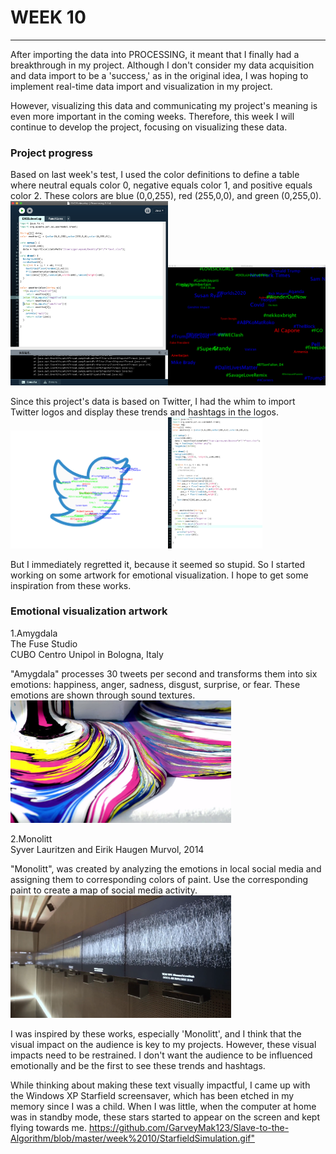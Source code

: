 # WEEK 10
***
After importing the data into PROCESSING, it meant that I finally had a breakthrough in my project. Although I don't consider my data acquisition and data import to be a 'success,' as in the original idea, I was hoping to implement real-time data import and visualization in my project. 

However, visualizing this data and communicating my project's meaning is even more important in the coming weeks. Therefore, this week I will continue to develop the project, focusing on visualizing these data.

### Project progress
Based on last week's test, I used the color definitions to define a table where neutral equals color 0, negative equals color 1, and positive equals color 2. These colors are blue (0,0,255), red (255,0,0), and green (0,255,0).<br>
<img src="https://github.com/GarveyMak123/Slave-to-the-Algorithm/blob/master/week%2010/testdevelop1.png" width="50%" height="50%"><img src="https://github.com/GarveyMak123/Slave-to-the-Algorithm/blob/master/week%2010/testdevelop2.png" width="50%" height="50%">

Since this project's data is based on Twitter, I had the whim to import Twitter logos and display these trends and hashtags in the logos.<br>
<img src="https://github.com/GarveyMak123/Slave-to-the-Algorithm/blob/master/week%2010/twitter.png" width="50%" height="50%"><img src="https://github.com/GarveyMak123/Slave-to-the-Algorithm/blob/master/week%2010/twitter2.png" width="30%" height="30%">

But I immediately regretted it, because it seemed so stupid. So I started working on some artwork for emotional visualization. I hope to get some inspiration from these works.


### Emotional visualization artwork

1.Amygdala<br>
The Fuse Studio<br>
CUBO Centro Unipol in Bologna, Italy<br>

"Amygdala" processes 30 tweets per second and transforms them into six emotions: happiness, anger, sadness, disgust, surprise, or fear. These emotions are shown through sound textures.<br>
<img src="https://github.com/GarveyMak123/Slave-to-the-Algorithm/blob/master/week%2010/Amygdala.jpg" width="70%" height="70%">

2.Monolitt<br>
Syver Lauritzen and Eirik Haugen Murvol, 2014 <br>

"Monolitt", was created by analyzing the emotions in local social media and assigning them to corresponding colors of paint. Use the corresponding paint to create a map of social media activity.<br>
<img src="https://github.com/GarveyMak123/Slave-to-the-Algorithm/blob/master/week%2010/Monolitt.png" width="70%" height="70%">

I was inspired by these works, especially 'Monolitt', and I think that the visual impact on the audience is key to my projects. However, these visual impacts need to be restrained. I don't want the audience to be influenced emotionally and be the first to see these trends and hashtags.

While thinking about making these text visually impactful, I came up with the Windows XP Starfield screensaver, which has been etched in my memory since I was a child. When I was little, when the computer at home was in standby mode, these stars started to appear on the screen and kept flying towards me.
<https://github.com/GarveyMak123/Slave-to-the-Algorithm/blob/master/week%2010/StarfieldSimulation.gif">

